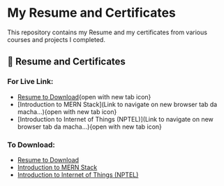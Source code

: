 # My Resume and Certificates 

This repository contains my Resume and my certificates from various courses and projects I completed.

## 📜 Resume and Certificates

### For Live Link:

- [Resume to Download](https://github.com/Logeshwaran06/Certificates/blob/main/My_Resume.pdf){open with new tab icon}
- [Introduction to MERN Stack](Link to navigate on new browser tab da macha...){open with new tab icon}
- [Introduction to Internet of Things (NPTEL)](Link to navigate on new browser tab da macha...){open with new tab icon}


### To Download:

- [Resume to Download](https://raw.githubusercontent.com/Logeshwaran06/Certificates/main/My_Resume.pdf)
- [Introduction to MERN Stack](https://raw.githubusercontent.com/Logeshwaran06/Certificates/main/MERN%20stack%20certificate.pdf)
- [Introduction to Internet of Things (NPTEL)](https://raw.githubusercontent.com/Logeshwaran06/Certificates/main/IOT%20NPTEL%20Certificate.pdf)
